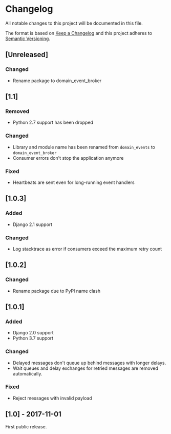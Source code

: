 # Changelog

All notable changes to this project will be documented in this file.

The format is based on [Keep a Changelog](http://keepachangelog.com/en/1.0.0/)
and this project adheres to [Semantic Versioning](http://semver.org/spec/v2.0.0.html).

## [Unreleased]

### Changed

- Rename package to domain_event_broker

## [1.1]

### Removed

- Python 2.7 support has been dropped

### Changed

- Library and module name has been renamed from `domain_events` to `domain_event_broker`
- Consumer errors don't stop the application anymore

### Fixed

- Heartbeats are sent even for long-running event handlers

## [1.0.3]

### Added

- Django 2.1 support

### Changed

- Log stacktrace as error if consumers exceed the maximum retry count

## [1.0.2]

### Changed

- Rename package due to PyPI name clash

## [1.0.1]

### Added

- Django 2.0 support
- Python 3.7 support

### Changed

- Delayed messages don't queue up behind messages with longer delays.
- Wait queues and delay exchanges for retried messages are removed automatically.

### Fixed

- Reject messages with invalid payload

## [1.0] - 2017-11-01

First public release.
